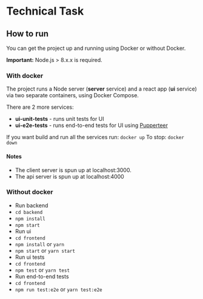 # Technical Task

## How to run

You can get the project up and running using Docker or without Docker.

**Important:** Node.js > 8.x.x is required.

### With docker

The project runs a Node server (**server** service) and a react app (**ui** service) via two separate containers, using Docker Compose.

There are 2 more services:

- **ui-unit-tests** - runs unit tests for UI
- **ui-e2e-tests** - runs end-to-end tests for UI using [Pupperteer](https://github.com/GoogleChrome/puppeteer)

If you want build and run all the services run:
`docker up`
To stop:
`docker down`

#### Notes

- The client server is spun up at localhost:3000.
- The api server is spun up at localhost:4000

### Without docker

- Run backend
- `cd backend`
- `npm install`
- `npm start`
- Run ui
- `cd frontend`
- `npm install` or `yarn`
- `npm start` or `yarn start`
- Run ui tests
- `cd frontend`
- `npm test` or `yarn test`
- Run end-to-end tests
- `cd frontend`
- `npm run test:e2e` or `yarn test:e2e`
